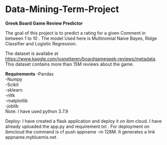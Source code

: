 # Data-Mining-Term-Project

<b> Greek Board Game Review Predictor </b>

The goal of this project is to predict a rating for a given Comment in between 1 to 10 . The model Used here is Multinomial Naive Bayes, Ridge Classifier  and Logistic Regression.

The dataset is availabe at https://www.kaggle.com/jvanelteren/boardgamegeek-reviews/metadata. This dataset contains more than 15M reviews about the game.

<b> Requirements </b>
-Pandas<br>
-Numpy<br>
-Scikit<br>
-sklearn<br>
-nltk<br>
-matplotlib<br>
-joblib<br>
Note: I have used python 3.7.9

Deploy:
I have created a flask application and deploy it on ibm cloud. I have already uploaded the app.py and requirement.txt .
For deployment on ibmcloud the command is cf push appname -m 128M. It generates a link appname.mybluemis.net .
